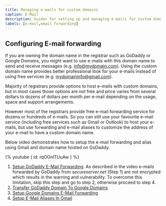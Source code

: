 ```yaml
---
title: Managing e-mails for custom domains
caption: E-Mail
description: Guides for setting up and managing e-mails for custom domains (e.g. configuring forwarding of e-mails or using hosted options)
labels: [e-mail,email forwarding]
---
```

## Configuring E-mail forwarding

If you are owning the domain name in the registrar such as GoDaddy or Google Domains, you might want to use e-mails with this domain name to send and receive messages (e.g. info@mydomain.com). Using the custom domain name provides better professional look for your e-mails instead of using free services (e.g. mydomaininfo@gmail.com).

Majority of registrars provide options to host e-mails with custom domains, but in most cases those options are not free and price varies from several dollars to dozens of dollars per month per e-mail depending on the usage, space and support arrangements.

However most of the registrars provide free e-mail forwarding service for dozens or hundreds of e-mails. So you can still use your favourite e-mail service (including free services such as Gmail or Outlook) to host your e-mails, but use forwarding and e-mail aliases to customize the address of your e-mail to have a custom domain name.

Below video demonstrates how to setup the e-mail forwarding and alias using Gmail and domain name hosted on GoDaddy.

{% youtube { id: rqOOnlTUuAw } %}

1. [Setup GoDaddy E-Mail Forwarding](godaddy-email-forwarding). As described in the video e-mails forwarded by GoDaddy from *secureserver.net* (Step 1) are not encrypted which results in the warning and vulnerability. To overcome this limitation, skip this step and go to step 2, otherwise proceed to step 4.
1. [Transfer GoDaddy Domain To Google Domains](transfer-godaddy-domain-to-googledomains)
1. [Setup Google Domains E-Mail Forwarding](googledomains-email-forwarding)
1. [Setup E-Mail Aliases In Gmail](setup-gmail-email-aliases)